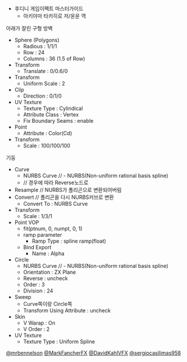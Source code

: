 - 후디니 게임이펙트 마스터가이드
  - 아키야마 타카히로 저/윤윤 역


아래가 잘린 구형 방벽
- Sphere (Polygons)
  - Radious : 1/1/1
  - Row : 24
  - Columns : 36 (1.5 of Row)
- Transform
  - Translate : 0/0.6/0
- Transform
  - Uniform Scale : 2
- Clip
  - Direction : 0/1/0
- UV Texture
  - Texture Type : Cylindical
  - Attribute Class : Vertex
  - Fix Boundary Seams : enable
- Point
  - Attribute : Color(Cd)
- Transform
  - Scale : 100/100/100

기둥
- Curve
  - NURBS Curve // - NURBS(Non-uniform rational basis spline)
  - // 경우에 따라 Reverse노드로
- Resample // NURBS가 폴리곤으로 변환되어버림
- Convert  // 폴리곤을 다시 NURBS커브로 변환
  - Convert To : NURBS Curve
- Transform
  - Scale : 1/3/1
- Point VOP
  - fit(ptnum, 0, numpt, 0, 1)
  - ramp parameter
    - Ramp Type : spline ramp(float)
  - Bind Export
    - Name : Alpha
- Circle
  - NURBS Curve // - NURBS(Non-uniform rational basis spline)
  - Orientation : ZX Plane
  - Reverse : uncheck
  - Order : 3
  - Division : 24
- Sweep
  - Curve쪽이랑 Circle쪽
  - Transform Using Attribute : uncheck
- Skin
  - V Warap : On
  - V Order : 2
- UV Texture
  - Texture Type : Uniform Spline




[@mrbennelson](https://www.youtube.com/channel/UClSAI_rF9o5QNo_dHltL2qg)
[@MarkFancherFX](Fancherhttps://www.youtube.com/@MarkFancherFX)
[@DavidKahlVFX](https://www.youtube.com/c/davidkahlvfx)
[@sergiocasilimas958](https://www.youtube.com/@sergiocasilimas958)
